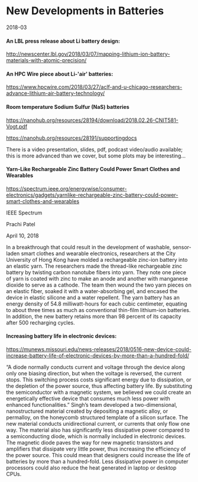 
# New Developments in Batteries

2018-03

#### An LBL press release about Li battery design:

http://newscenter.lbl.gov/2018/03/07/mapping-lithium-ion-battery-materials-with-atomic-precision/


#### An HPC Wire piece about Li-'air' batteries:

https://www.hpcwire.com/2018/03/27/aclf-and-u-chicago-researchers-advance-lithium-air-battery-technology/


#### Room temperature Sodium Sulfur (NaS) batteries

https://nanohub.org/resources/28194/download/2018.02.26-CNIT581-Vogt.pdf

https://nanohub.org/resources/28191/supportingdocs

There is a video presentation, slides, pdf, podcast video/audio available; this is more advanced than we cover, but some plots may be interesting...


#### Yarn-Like Rechargeable Zinc Battery Could Power Smart Clothes and Wearables

https://spectrum.ieee.org/energywise/consumer-electronics/gadgets/yarnlike-rechargeable-zinc-battery-could-power-smart-clothes-and-wearables

IEEE Spectrum

Prachi Patel

April 10, 2018

In a breakthrough that could result in the development of washable, sensor-laden smart clothes and wearable electronics, researchers at the City University of Hong Kong have molded a rechargeable zinc-ion battery into an elastic yarn. The researchers made the thread-like rechargeable zinc battery by twisting carbon nanotube fibers into yarn. They note one piece of yarn is coated with zinc to make an anode and another with manganese dioxide to serve as a cathode. The team then wound the two yarn pieces on an elastic fiber, soaked it with a water-absorbing gel, and encased the device in elastic silicone and a water repellent. The yarn battery has an energy density of 54.8 milliwatt-hours for each cubic centimeter, equating to about three times as much as conventional thin-film lithium-ion batteries. In addition, the new battery retains more than 98 percent of its capacity after 500 recharging cycles.

#### Increasing battery life in electronic devices: 

https://munews.missouri.edu/news-releases/2018/0516-new-device-could-increase-battery-life-of-electronic-devices-by-more-than-a-hundred-fold/

“A diode normally conducts current and voltage through the device along only one biasing direction, but when the voltage is reversed, the current stops. This switching process costs significant energy due to dissipation, or the depletion of the power source, thus affecting battery life. By substituting the semiconductor with a magnetic system, we believed we could create an energetically effective device that consumes much less power with enhanced functionalities.”
Singh’s team developed a two-dimensional, nanostructured material created by depositing a magnetic alloy, or permalloy, on the honeycomb structured template of a silicon surface. The new material conducts unidirectional current, or currents that only flow one way. The material also has significantly less dissipative power compared to a semiconducting diode, which is normally included in electronic devices.
The magnetic diode paves the way for new magnetic transistors and amplifiers that dissipate very little power, thus increasing the efficiency of the power source. This could mean that designers could increase the life of batteries by more than a hundred-fold. Less dissipative power in computer processors could also reduce the heat generated in laptop or desktop CPUs.

